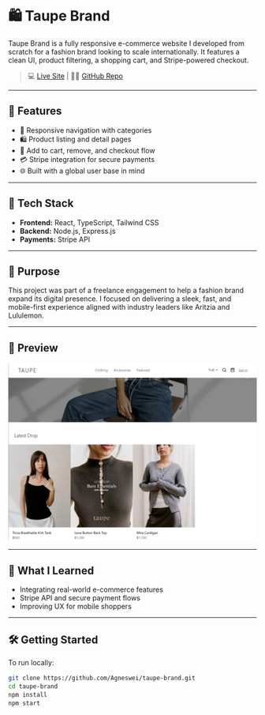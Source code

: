 # 🛍️ Taupe Brand

Taupe Brand is a fully responsive e-commerce website I developed from scratch for a fashion brand looking to scale internationally. It features a clean UI, product filtering, a shopping cart, and Stripe-powered checkout.

> 💻 [Live Site](https://taupebrand.com) | 🧑‍💻 [GitHub Repo](https://github.com/Agneswei/taupe-brand)

---

## 🚀 Features

- 🧭 Responsive navigation with categories
- 🛍️ Product listing and detail pages
- 🛒 Add to cart, remove, and checkout flow
- 💳 Stripe integration for secure payments
- 🌐 Built with a global user base in mind

---

## 🧰 Tech Stack

- **Frontend:** React, TypeScript, Tailwind CSS
- **Backend:** Node.js, Express.js
- **Payments:** Stripe API

---

## 🎯 Purpose

This project was part of a freelance engagement to help a fashion brand expand its digital presence. I focused on delivering a sleek, fast, and mobile-first experience aligned with industry leaders like Aritzia and Lululemon.

---

## 📸 Preview

![Taupe Brand Screenshot](public/preview.png) 

---

## 🧠 What I Learned

- Integrating real-world e-commerce features
- Stripe API and secure payment flows
- Improving UX for mobile shoppers

---

## 🛠️ Getting Started

To run locally:

```bash
git clone https://github.com/Agneswei/taupe-brand.git
cd taupe-brand
npm install
npm start
